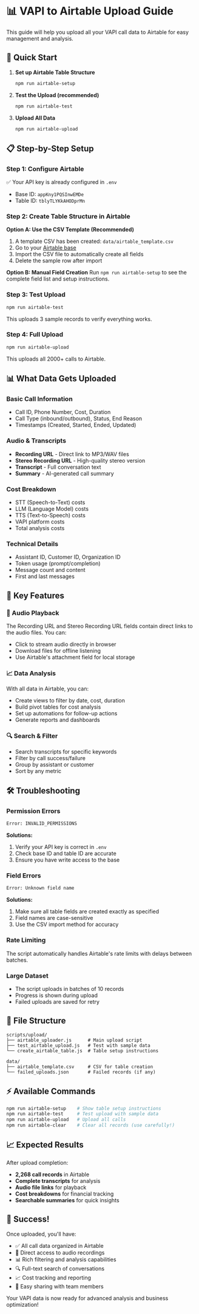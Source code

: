 # 📊 VAPI to Airtable Upload Guide

This guide will help you upload all your VAPI call data to Airtable for easy management and analysis.

## 🚀 Quick Start

1. **Set up Airtable Table Structure**
   ```bash
   npm run airtable-setup
   ```

2. **Test the Upload (recommended)**
   ```bash
   npm run airtable-test
   ```

3. **Upload All Data**
   ```bash
   npm run airtable-upload
   ```

## 📋 Step-by-Step Setup

### Step 1: Configure Airtable
✅ Your API key is already configured in `.env`
- Base ID: `appKny1PQSInwEMDe`
- Table ID: `tblyTLYKkAHODprMn`

### Step 2: Create Table Structure in Airtable

**Option A: Use the CSV Template (Recommended)**
1. A template CSV has been created: `data/airtable_template.csv`
2. Go to your [Airtable base](https://airtable.com/appKny1PQSInwEMDe)
3. Import the CSV file to automatically create all fields
4. Delete the sample row after import

**Option B: Manual Field Creation**
Run `npm run airtable-setup` to see the complete field list and setup instructions.

### Step 3: Test Upload
```bash
npm run airtable-test
```
This uploads 3 sample records to verify everything works.

### Step 4: Full Upload
```bash
npm run airtable-upload
```
This uploads all 2000+ calls to Airtable.

## 📊 What Data Gets Uploaded

### Basic Call Information
- Call ID, Phone Number, Cost, Duration
- Call Type (inbound/outbound), Status, End Reason
- Timestamps (Created, Started, Ended, Updated)

### Audio & Transcripts
- **Recording URL** - Direct link to MP3/WAV files
- **Stereo Recording URL** - High-quality stereo version
- **Transcript** - Full conversation text
- **Summary** - AI-generated call summary

### Cost Breakdown
- STT (Speech-to-Text) costs
- LLM (Language Model) costs  
- TTS (Text-to-Speech) costs
- VAPI platform costs
- Total analysis costs

### Technical Details
- Assistant ID, Customer ID, Organization ID
- Token usage (prompt/completion)
- Message count and content
- First and last messages

## 🎯 Key Features

### 🎵 Audio Playback
The Recording URL and Stereo Recording URL fields contain direct links to the audio files. You can:
- Click to stream audio directly in browser
- Download files for offline listening
- Use Airtable's attachment field for local storage

### 📈 Data Analysis
With all data in Airtable, you can:
- Create views to filter by date, cost, duration
- Build pivot tables for cost analysis
- Set up automations for follow-up actions
- Generate reports and dashboards

### 🔍 Search & Filter
- Search transcripts for specific keywords
- Filter by call success/failure
- Group by assistant or customer
- Sort by any metric

## 🛠️ Troubleshooting

### Permission Errors
```bash
Error: INVALID_PERMISSIONS
```
**Solutions:**
1. Verify your API key is correct in `.env`
2. Check base ID and table ID are accurate
3. Ensure you have write access to the base

### Field Errors
```bash
Error: Unknown field name
```
**Solutions:**
1. Make sure all table fields are created exactly as specified
2. Field names are case-sensitive
3. Use the CSV import method for accuracy

### Rate Limiting
The script automatically handles Airtable's rate limits with delays between batches.

### Large Dataset
- The script uploads in batches of 10 records
- Progress is shown during upload
- Failed uploads are saved for retry

## 📁 File Structure
```
scripts/upload/
├── airtable_uploader.js      # Main upload script
├── test_airtable_upload.js   # Test with sample data
└── create_airtable_table.js  # Table setup instructions

data/
├── airtable_template.csv     # CSV for table creation
└── failed_uploads.json       # Failed records (if any)
```

## ⚡ Available Commands

```bash
npm run airtable-setup    # Show table setup instructions
npm run airtable-test     # Test upload with sample data
npm run airtable-upload   # Upload all calls
npm run airtable-clear    # Clear all records (use carefully!)
```

## 📈 Expected Results

After upload completion:
- **2,268 call records** in Airtable
- **Complete transcripts** for analysis
- **Audio file links** for playback
- **Cost breakdowns** for financial tracking
- **Searchable summaries** for quick insights

## 🎉 Success!

Once uploaded, you'll have:
- ✅ All call data organized in Airtable
- 🎵 Direct access to audio recordings
- 📊 Rich filtering and analysis capabilities
- 🔍 Full-text search of conversations
- 📈 Cost tracking and reporting
- 🤝 Easy sharing with team members

Your VAPI data is now ready for advanced analysis and business optimization!